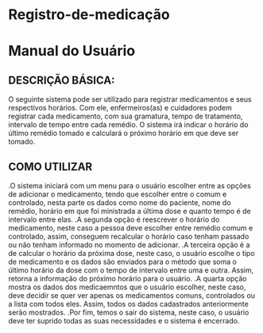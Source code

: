 # Registro-de-medicação

# Manual do Usuário
## DESCRIÇÃO BÁSICA:
O seguinte sistema pode ser utilizado para registrar medicamentos e seus respectivos horários. Com ele, enfermeiros(as) e cuidadores podem registrar cada medicamento, com sua gramatura, tempo de tratamento, intervalo de tempo entre cada remédio. O sistema irá indicar o horário do último remédio tomado e calculará o próximo horário em que deve ser tomado.
## COMO UTILIZAR ##
 .O sistema iniciará com um menu para o usuário escolher entre as opções de adicionar o medicamento, tendo que escolher entre o comum e controlado, nesta parte os dados como nome do paciente, nome do remédio, horário em que foi ministrada a última dose e quanto tempo é de intervalo entre elas. 
 .A segunda opção é reescrever o horário do medicamento, neste caso a pessoa deve escolher entre remédio comum e controlado, assim, conseguem recalcular o horário caso tenham passado ou não tenham informado no momento de adicionar.
 .A terceira opção é a de calcular o horário da próxima dose, neste caso, o usuário escolhe o tipo de medicamento e os dados são enviados para o método que soma o último horário da dose com o tempo de intervalo entre uma e outra. Assim, retorna a informação do próximo horário para o usuário.
 .A quarta opção mostra os dados dos medicaemntos que o usuário escolher, neste caso, deve decidir se quer ver apenas os medicamentos comuns, controlados ou a lista com todos eles. Assim, todos os dados cadastrados anteriormente serão mostrados.
 .Por fim, temos o sair do sistema, neste caso, o usuário deve ter suprido todas as suas necessidades e o sistema é encerrado.

